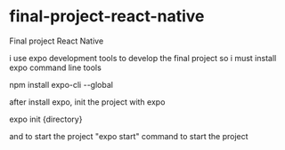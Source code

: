 # final-project-react-native
Final project React Native

i use expo development tools to develop the final project
so i must install expo command line tools

npm install expo-cli --global

after install expo, init the project with expo

expo init {directory}

and to start the project "expo start" command to start the project
